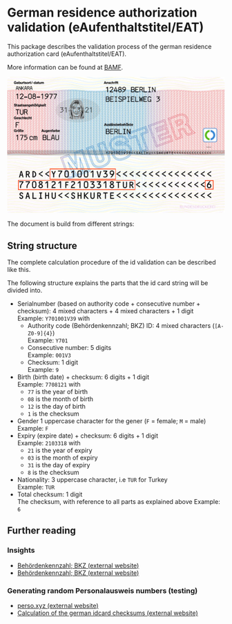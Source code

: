 # German residence authorization validation (eAufenthaltstitel/EAT)
This package describes the validation process of the german residence authorization card
(eAufenthaltstitel/EAT).

More information can be found at 
[BAMF](https://www.bamf.de/SharedDocs/Anlagen/DE/MigrationAufenthalt/ElektronischerAufenthalt/broschuere-eat-a4.pdf;jsessionid=7DD2EF9C308D3AA67FB0AAC58A962B4A.internet571?__blob=publicationFile&v=12).

![residence_permission example](../../../art/residence_mustermann_marked.jpg)

The document is build from different strings:

## String structure
The complete calculation procedure of the id validation can be described like this.


The following structure explains the parts that the id card string will be divided into.

- Serialnumber (based on authority code + consecutive number + checksum): 4 mixed characters + 4 mixed characters + 1 digit<br>
  Example: `Y701001V39` with<br>
  - Authority code (Behördenkennzahl; BKZ) ID: 4 mixed characters (`[A-Z0-9]{4}`)<br>
    Example: `Y701`
  - Consecutive number: 5 digits<br>
    Example: `001V3`
  - Checksum: 1 digit<br>
    Example: `9`
- Birth (birth date) + checksum: 6 digits + 1 digit<br>
  Example: `7708121` with<br>
    - `77` is the year of birth
    - `08` is the month of birth 
    - `12` is the day of birth 
    - `1` is the checksum
- Gender 1 uppercase character for the gener (`F` = female; `M` = male)<br>
  Example: `F`
- Expiry (expire date) + checksum: 6 digits + 1 digit<br>
  Example: `2103318` with<br>
    - `21` is the year of expiry
    - `03` is the month of expiry
    - `31` is the day of expiry
    - `8` is the checksum
- Nationality: 3 uppercase character, i.e `TUR` for Turkey<br>
  Example: `TUR`
- Total checksum: 1 digit<br>
  The checksum, with reference to all parts as explained above
  Example: `6`


## Further reading

### Insights
- [Behördenkennzahl; BKZ (external website)](http://www.pruefziffernberechnung.de/Begleitdokumente/BKZ.shtml)
- [Behördenkennzahl; BKZ (external website)](http://www.pruefziffernberechnung.de/Begleitdokumente/BKZ.shtml)

### Generating random Personalausweis numbers (testing)
- [perso.xyz (external website)](https://www.perso.xyz/)
- [Calculation of the german idcard checksums (external website)](http://www.pruefziffernberechnung.de/P/Personalausweis-DE.shtml)
